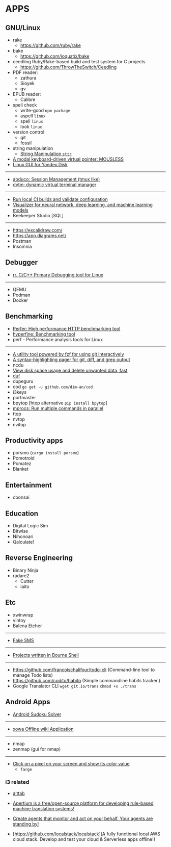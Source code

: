 # APPS

## GNU/Linux
- rake
    - https://github.com/ruby/rake
- bake
    - https://github.com/ioquatix/bake
- ceedling
    Ruby/Rake-based build and test system for C projects
    - https://github.com/ThrowTheSwitch/Ceedling
- PDF reader:
    - zathura
    - Sioyek
    - gv
- EPUB reader:
    - Calibre
- spell check
    - write-good  `npm package`
    - aspell      `linux`
    - spell       `linux`
    - look        `linux`
- version control
    - git
    - fossil
- string manipulation
    - [String Manipulation `sttr`](https://snapcraft.io/sttr)
- [A modal keyboard-driven virtual pointer: MOUSLESS](https://github.com/rvaiya/warpd) 
- [Linux GUI for Yandex.Disk](https://github.com/abbat/ekstertera)

------------------------------------------------------------------------
- [abduco: Session Management (tmux like)](https://github.com/martanne/abduco)
- [dvtm: dynamic virtual terminal manager](https://github.com/martanne/abduco)
------------------------------------------------------------------------

- [Run local CI builds and validate configuration](https://snapcraft.io/circleci)
- [Visualizer for neural network, deep learning, and machine learning models](https://snapcraft.io/netron)
- Beekeeper Studio [SQL]

------------------------------------------------------------------------
- https://excalidraw.com/
- https://app.diagrams.net/
- Postman
- Insomnia

## Debugger
- [rr. C/C++ Primary Debugging tool for Linux](https://rr-project.org/)

------------------------------------------------------------------------
- QEMU
- Podman
- Docker


## Benchmarking
- [Perfer: High performance HTTP benchmarking tool](https://github.com/ohler55/perfer)
- [hyperfine: Benchmarking tool](https://github.com/sharkdp/hyperfine)
- perf - Performance analysis tools for Linux

------------------------------------------------------------------------
- [A utility tool powered by fzf for using git interactively](https://github.com/wfxr/forgit)
- [A syntax-highlighting pager for git, diff, and grep output](https://github.com/dandavison/delta)
- ncdu
- [View disk space usage and delete unwanted data, fast](https://github.com/Byron/dua-cli)
- [duf](https://github.com/muesli/duf)
- dupeguru
- cod `go get -u github.com/dim-an/cod`
- i3keys
- portmaster
- bpytop [htop alternative `pip install bpytop`]
- [mprocs: Run multiple commands in parallel](https://github.com/pvolok/mprocs)
- ttop
- nvtop
- nvitop

## Productivity apps
- porsmo (`cargo install porsmo`)
- Pomotroid
- Pomatez
- Blanket

## Entertainment
- cbonsai


## Education
- Digital Logic Sim
- Bitwise
- Nihonoari
- Qalculate!


## Reverse Engineering
- Binary Ninja
- radare2
    - Cutter
    - iaito


## Etc
- xwinwrap
- vintoy
- Balena Etcher


------------------------------------------------------------------------

- [Fake SMS](https://github.com/Narasimha1997/fake-sms)

------------------------------------------------------------------------

- [Projects written in Bourne Shell](https://github.com/terminalforlife/Extra)

------------------------------------------------------------------------

- https://github.com/francoischalifour/todo-cli (Command-line tool to manage Todo lists)
- https://github.com/codito/habito (Simple commandline habits tracker.)
- Google Translator CLI
    `wget git.io/trans`
    `chmod +x ./trans`


## Android Apps
- [Android Sudoku Solver](https://github.com/hypertensiune/Android-Sudoku-Solver-OCR)

------------------------------------------------------------------------
- [xowa Offline wiki Application](https://github.com/gnosygnu/xowa)




------------------------------------------------------------------------
- nmap
- zenmap (gui for nmap)


------------------------------------------------------------------------
- [Click on a pixel on your screen and show its color value](https://github.com/uunnxx/farge)
    - `farge`


### i3 related
- [alttab](https://github.com/sagb/alttab)



- [Apertium is a free/open-source platform for developing rule-based machine translation systems!](https://wiki.apertium.org/wiki/Main_Page)
- [Create agents that monitor and act on your behalf. Your agents are standing by!](https://github.com/huginn/huginn)
- [https://github.com/localstack/localstack](A fully functional local AWS cloud stack. Develop and test your cloud & Serverless apps offline!)

